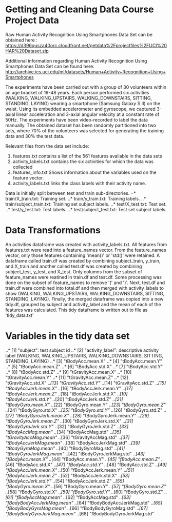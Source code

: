 # Getting and Cleaning Data Course Project Data

Raw Human Activity Recognition Using Smartphones Data Set can be obtained here : <https://d396qusza40orc.cloudfront.net/getdata%2Fprojectfiles%2FUCI%20HAR%20Dataset.zip>

Additional information regarding Human Activity Recognition Using Smartphones Data Set can be found here: <http://archive.ics.uci.edu/ml/datasets/Human+Activity+Recognition+Using+Smartphones>

The experiments have been carried out with a group of 30 volunteers within an age bracket of 19-48 years. Each person performed six activities (WALKING, WALKING_UPSTAIRS, WALKING_DOWNSTAIRS, SITTING, STANDING, LAYING) wearing a smartphone (Samsung Galaxy S II) on the waist. Using its embedded accelerometer and gyroscope, we captured 3-axial linear acceleration and 3-axial angular velocity at a constant rate of 50Hz. The experiments have been video-recorded to label the data manually. The obtained dataset has been randomly partitioned into two sets, where 70% of the volunteers was selected for generating the training data and 30% the test data.

Relevant files from the data set include:
1. features.txt contains a list of the 561 features available in the data sets
2. activity_labels.txt contains the six activities for which the data was collected
3. features_info.txt Shows information about the variables used on the feature vector.
4. activity_labels.txt links the class labels with their activity name.


Data is initially split between test and train sub-directories.
⋅⋅* train/X_train.txt:  Training set.
..* train/y_train.txt: Training labels.
..* train/subject_train.txt: Training set subject labels.
..* test/X_test.txt: Test set.
..* test/y_test.txt: Test labels.
..* test/subject_test.txt: Test set subject labels.


# Data Transformations
An activities dataframe was created with activity_labels.txt. All features from features.txt were read into a feature_names vector. From the feature_names vector, only those features containing 'mean()' or 'std()' were retained.
A dataframe called train.df was created by combining subject_train, y_train, and X_train and another called test.df was created by combining subject_test, y_test, and X_test. Only columns from the subset of feature_names were reatined in train.df and test.df.  Some processing was done on the subset of feature_names to remove '(' and ')'. Next, test.df and train.df were combined into total.df and then merged with activity_labels to show (WALKING, WALKING_UPSTAIRS, WALKING_DOWNSTAIRS, SITTING, STANDING, LAYING). Finally, the merged dataframe was copied into a new tidy.df, grouped by subject and activity_label and the mean of each of the features was calculated. This tidy dataframe is written out to file as 'tidy_data.txt'

# Variables in the tidy data set

..* [1] "subject": test subject id
..* [2] "activity_label": descriptive activity label (WALKING, WALKING_UPSTAIRS, WALKING_DOWNSTAIRS, SITTING, STANDING, LAYING)
..* [3] "tBodyAcc.mean.X"
..* [4]  "tBodyAcc.mean.Y"
..* [5] "tBodyAcc.mean.Z"
..* [6] "tBodyAcc.std.X"
..* [7] "tBodyAcc.std.Y"
..* [8] "tBodyAcc.std.Z"
..* [9] "tGravityAcc.mean.X"
..* [10] "tGravityAcc.mean.Y"
..* [11] "tGravityAcc.mean.Z"
..* [12] "tGravityAcc.std.X"
..*[13] "tGravityAcc.std.Y"
..*[14] "tGravityAcc.std.Z"
..*[15] "tBodyAccJerk.mean.X"
..*[16] "tBodyAccJerk.mean.Y"
..*[17] "tBodyAccJerk.mean.Z"
..*[18] "tBodyAccJerk.std.X"
..*[19] "tBodyAccJerk.std.Y"
..*[20] "tBodyAccJerk.std.Z"
..*[21] "tBodyGyro.mean.X"
..*[22] "tBodyGyro.mean.Y"
..*[23] "tBodyGyro.mean.Z"
..*[24] "tBodyGyro.std.X"
..*[25] "tBodyGyro.std.Y"
..*[26] "tBodyGyro.std.Z"
..*[27] "tBodyGyroJerk.mean.X"
..*[28] "tBodyGyroJerk.mean.Y"
..*[29] "tBodyGyroJerk.mean.Z"
..*[30] "tBodyGyroJerk.std.X"
..*[31] "tBodyGyroJerk.std.Y"
..*[32] "tBodyGyroJerk.std.Z"
..*[33] "tBodyAccMag.mean"
..*[34] "tBodyAccMag.std"
..*[35] "tGravityAccMag.mean"
..*[36] "tGravityAccMag.std"
..*[37] "tBodyAccJerkMag.mean"
..*[38] "tBodyAccJerkMag.std"
..*[39] "tBodyGyroMag.mean"
..*[40] "tBodyGyroMag.std"
..*[41] "tBodyGyroJerkMag.mean"
..*[42] "tBodyGyroJerkMag.std"
..*[43] "fBodyAcc.mean.X"
..*[44] "fBodyAcc.mean.Y"
..*[45] "fBodyAcc.mean.Z"
..*[46] "fBodyAcc.std.X"
..*[47] "fBodyAcc.std.Y"
..*[48] "fBodyAcc.std.Z"
..*[49] "fBodyAccJerk.mean.X"
..*[50] "fBodyAccJerk.mean.Y"
..*[51] "fBodyAccJerk.mean.Z"
..*[52] "fBodyAccJerk.std.X"
..*[53] "fBodyAccJerk.std.Y"
..*[54] "fBodyAccJerk.std.Z"
..*[55] "fBodyGyro.mean.X"
..*[56] "fBodyGyro.mean.Y"
..*[57] "fBodyGyro.mean.Z"
..*[58] "fBodyGyro.std.X"
..*[59] "fBodyGyro.std.Y"
..*[60] "fBodyGyro.std.Z"
..*[61] "fBodyAccMag.mean"
..*[62] "fBodyAccMag.std"
..*[63] "fBodyBodyAccJerkMag.mean"
..*[64] "fBodyBodyAccJerkMag.std"
..*[65] "fBodyBodyGyroMag.mean"
..*[66] "fBodyBodyGyroMag.std"
..*[67] "fBodyBodyGyroJerkMag.mean"
..*[68] "fBodyBodyGyroJerkMag.std"